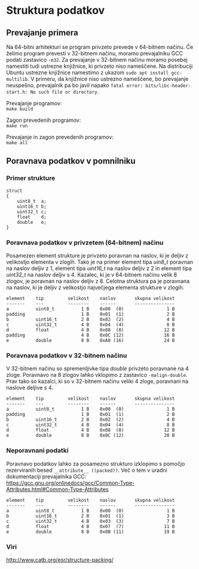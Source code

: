 # Struktura podatkov

## Prevajanje primera

Na 64-bitni arhitekturi se program privzeto prevede v 64-bitnem načinu. Če želimo program prevesti v 32-bitnem načinu, moramo prevajalniku GCC podati zastavico ```-m32```. Za prevajanje v 32-bitnem načinu moramo posebej namestiti tudi ustrezne knjižnice, ki privzeto niso nameščene. Na distribuciji Ubuntu ustrezne knjižnice namestimo z ukazom ```sudo apt install gcc-multilib```. V primeru, da knjižnice niso ustrezno nameščene, bo prevajanje neuspešno, prevajalnik pa bo javil napako ```fatal error: bits/libc-header-start.h: No such file or directory```.

Prevajanje programov:  
```make build```

Zagon prevedenih programov:  
```make run```

Prevajanje in zagon prevedenih programov:  
```make all```

## Poravnava podatkov v pomnilniku

### Primer strukture

```
struct
{
    uint8_t  a;
    uint16_t b;
    uint32_t c;
    float    d;
    double   e;
}
```

### Poravnava podatkov v privzetem (64-bitnem) načinu

Posamezen element strukture je privzeto poravnan na naslov, ki je deljiv z velikostjo elementa v zlogih. Tako je na primer element tipa *uin8_t* poravnan na naslov deljiv z 1, element tipa *uint16_t* na naslov deljiv z 2 in element tipa *uint32_t* na naslov deljiv s 4. Kazalec, ki je v 64-bitnem načinu velik 8 zlogov, je poravnan na naslov deljiv z 8. Celotna struktura pa je poravnana na naslov, ki je deljiv z velikostjo največjega elementa strukture v zlogih.

```
element    tip         velikost    naslov       skupna velikost
-------    ---         --------    ------       ---------------
a          uint8_t          1 B    0x00  (0)                1 B
padding                     1 B    0x01  (1)                2 B
b          uint16_t         2 B    0x02  (2)                4 B
c          uint32_t         4 B    0x04  (4)                8 B
d          float            4 B    0x08  (8)               12 B
padding                     4 B    0x0C (12)               16 B
e          double           8 B    0xA0 (16)               24 B
```

### Poravnava podatkov v 32-bitnem načinu

V 32-bitnem načinu so spremenljivke tipa *double* privzeto poravnane na 4 zloge. Poravnavo na 8 zlogov lahko vklopimo z zastavico ```-malign-double```. Prav tako so kazalci, ki so v 32-bitnem načinu veliki 4 zloge, poravnani na naslove deljive s 4.

```
element    tip         velikost    naslov       skupna velikost
-------    ---         --------    ------       ---------------
a          uint8_t          1 B    0x00  (0)                1 B
padding                     1 B    0x01  (1)                2 B
b          uint16_t         2 B    0x02  (2)                4 B
c          uint32_t         4 B    0x04  (4)                8 B
d          float            4 B    0x08  (8)               12 B
e          double           8 B    0x0C (12)               20 B
```

### Neporavnani podatki

Poravnavo podatkov lahko za posamezno strukturo izklopimo s pomočjo rezerviranih besed ```__attribute__ ((packed))```. Več o tem v uradni dokumentaciji prevajalnika GCC: https://gcc.gnu.org/onlinedocs/gcc/Common-Type-Attributes.html#Common-Type-Attributes

```
element    tip         velikost    naslov       skupna velikost
-------    ---         --------    ------       ---------------
a          uint8_t          1 B    0x00  (0)                1 B
b          uint16_t         2 B    0x01  (1)                3 B
c          uint32_t         4 B    0x03  (3)                7 B
d          float            4 B    0x07  (7)               11 B
e          double           8 B    0x0B (11)               19 B
```

### Viri

http://www.catb.org/esr/structure-packing/

